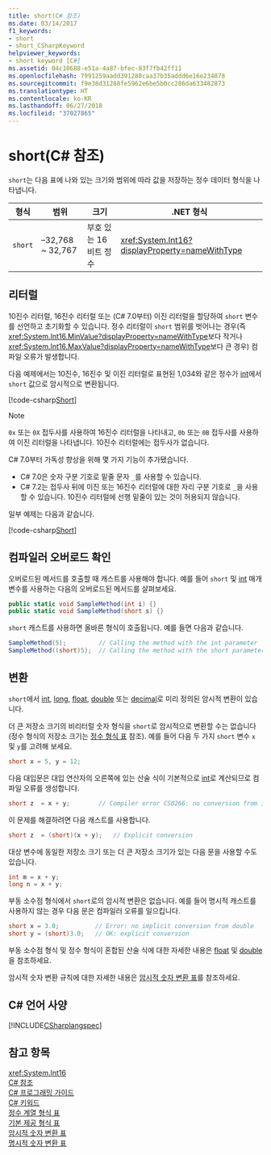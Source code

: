 ```yaml
---
title: short(C# 참조)
ms.date: 03/14/2017
f1_keywords:
- short
- short_CSharpKeyword
helpviewer_keywords:
- short keyword [C#]
ms.assetid: 04c10688-e51a-4a87-bfec-83f7fb42ff11
ms.openlocfilehash: 7991259aadd391288caa37b35addd6e16e234878
ms.sourcegitcommit: f9e38d31288fe5962e6be5b0cc286da633482873
ms.translationtype: HT
ms.contentlocale: ko-KR
ms.lasthandoff: 06/27/2018
ms.locfileid: "37027865"
---
```

# <a name="short-c-reference"></a>short(C# 참조)

`short`는 다음 표에 나와 있는 크기와 범위에 따라 값을 저장하는 정수 데이터 형식을 나타냅니다.  
  
|형식|범위|크기|.NET 형식|  
|----------|-----------|----------|-------------------------|  
|`short`|–32,768 ~ 32,767|부호 있는 16비트 정수|<xref:System.Int16?displayProperty=nameWithType>|  
  
## <a name="literals"></a>리터럴  

10진수 리터럴, 16진수 리터럴 또는 (C# 7.0부터) 이진 리터럴을 할당하여 `short` 변수를 선언하고 초기화할 수 있습니다.  정수 리터럴이 `short` 범위를 벗어나는 경우(즉 <xref:System.Int16.MinValue?displayProperty=nameWithType>보다 작거나 <xref:System.Int16.MaxValue?displayProperty=nameWithType>보다 큰 경우) 컴파일 오류가 발생합니다. 

다음 예제에서는 10진수, 16진수 및 이진 리터럴로 표현된 1,034와 같은 정수가 [int](../../../csharp/language-reference/keywords/int.md)에서 `short` 값으로 암시적으로 변환됩니다.  
  
[!code-csharp[Short](../../../../samples/snippets/csharp/language-reference/keywords/numeric-literals.cs#Short)]  

> [!NOTE] 
> `0x` 또는 `0X` 접두사를 사용하여 16진수 리터럴을 나타내고, `0b` 또는 `0B` 접두사를 사용하여 이진 리터럴을 나타냅니다. 10진수 리터럴에는 접두사가 없습니다.

C# 7.0부터 가독성 향상을 위해 몇 가지 기능이 추가됐습니다. 
 - C# 7.0은 숫자 구분 기호로 밑줄 문자 `_`를 사용할 수 있습니다.
 - C# 7.2는 접두사 뒤에 이진 또는 16진수 리터럴에 대한 자리 구분 기호로 `_`을 사용할 수 있습니다. 10진수 리터럴에 선행 밑줄이 있는 것이 허용되지 않습니다.

일부 예제는 다음과 같습니다.

[!code-csharp[Short](../../../../samples/snippets/csharp/language-reference/keywords/numeric-literals.cs#ShortS)]  
 
## <a name="compiler-overload-resolution"></a>컴파일러 오버로드 확인

 오버로드된 메서드를 호출할 때 캐스트를 사용해야 합니다. 예를 들어 `short` 및 [int](../../../csharp/language-reference/keywords/int.md) 매개 변수를 사용하는 다음의 오버로드된 메서드를 살펴보세요.  
  
```csharp  
public static void SampleMethod(int i) {}  
public static void SampleMethod(short s) {}  
```  
  
 `short` 캐스트를 사용하면 올바른 형식이 호출됩니다. 예를 들면 다음과 같습니다.  
  
```csharp  
SampleMethod(5);         // Calling the method with the int parameter  
SampleMethod((short)5);  // Calling the method with the short parameter  
```  
  
## <a name="conversions"></a>변환  

 `short`에서 [int](../../../csharp/language-reference/keywords/int.md), [long](../../../csharp/language-reference/keywords/long.md), [float](../../../csharp/language-reference/keywords/float.md), [double](../../../csharp/language-reference/keywords/double.md) 또는 [decimal](../../../csharp/language-reference/keywords/decimal.md)로 미리 정의된 암시적 변환이 있습니다.  
  
 더 큰 저장소 크기의 비리터럴 숫자 형식을 `short`로 암시적으로 변환할 수는 없습니다(정수 형식의 저장소 크기는 [정수 형식 표](../../../csharp/language-reference/keywords/integral-types-table.md) 참조). 예를 들어 다음 두 가지 `short` 변수 `x` 및 `y`를 고려해 보세요.  
  
```csharp  
short x = 5, y = 12;  
```  
  
 다음 대입문은 대입 연산자의 오른쪽에 있는 산술 식이 기본적으로 [int](../../../csharp/language-reference/keywords/int.md)로 계산되므로 컴파일 오류를 생성합니다.  
  
```csharp
short z  = x + y;        // Compiler error CS0266: no conversion from int to short
```

 이 문제를 해결하려면 다음 캐스트를 사용합니다.  
  
```csharp
short z  = (short)(x + y);   // Explicit conversion
```
  
 대상 변수에 동일한 저장소 크기 또는 더 큰 저장소 크기가 있는 다음 문을 사용할 수도 있습니다.  
  
```csharp  
int m = x + y;  
long n = x + y;  
```  
  
 부동 소수점 형식에서 `short`로의 암시적 변환은 없습니다. 예를 들어 명시적 캐스트를 사용하지 않는 경우 다음 문은 컴파일러 오류를 일으킵니다.  
  
```csharp  
short x = 3.0;          // Error: no implicit conversion from double  
short y = (short)3.0;   // OK: explicit conversion  
```  
  
 부동 소수점 형식 및 정수 형식이 혼합된 산술 식에 대한 자세한 내용은 [float](../../../csharp/language-reference/keywords/float.md) 및 [double](../../../csharp/language-reference/keywords/double.md)을 참조하세요.  
  
 암시적 숫자 변환 규칙에 대한 자세한 내용은 [암시적 숫자 변환 표](../../../csharp/language-reference/keywords/implicit-numeric-conversions-table.md)를 참조하세요.  
  
## <a name="c-language-specification"></a>C# 언어 사양  
 [!INCLUDE[CSharplangspec](~/includes/csharplangspec-md.md)]  
  
## <a name="see-also"></a>참고 항목  
 <xref:System.Int16>  
 [C# 참조](../../../csharp/language-reference/index.md)  
 [C# 프로그래밍 가이드](../../../csharp/programming-guide/index.md)  
 [C# 키워드](../../../csharp/language-reference/keywords/index.md)  
 [정수 계열 형식 표](../../../csharp/language-reference/keywords/integral-types-table.md)  
 [기본 제공 형식 표](../../../csharp/language-reference/keywords/built-in-types-table.md)  
 [암시적 숫자 변환 표](../../../csharp/language-reference/keywords/implicit-numeric-conversions-table.md)  
 [명시적 숫자 변환 표](../../../csharp/language-reference/keywords/explicit-numeric-conversions-table.md)
